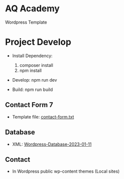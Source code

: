 # AQ Academy

Wordpress Template

# Project Develop
- Install Dependency:
    1. composer install
    2. npm install
   
- Develop: npm run dev

- Build: npm run build

## Contact Form 7
- Template file: [contact-form.txt](./contact-form.txt)

## Database 
- XML: [Wordpress-Database-2023-01-11](./aqacademy.WordPress.xml)

## Contact
- In Wordpress public wp-content themes (Local sites)
